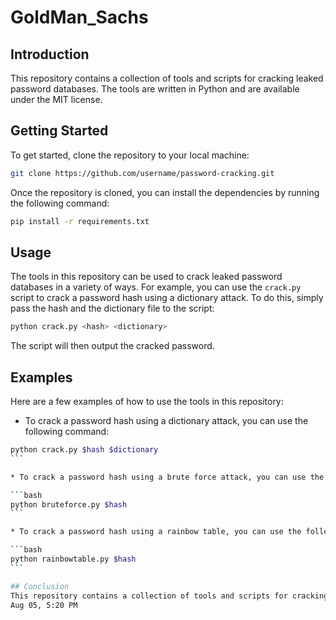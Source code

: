 # GoldMan_Sachs
## Introduction
This repository contains a collection of tools and scripts for cracking leaked password databases. The tools are written in Python and are available under the MIT license.
## Getting Started
To get started, clone the repository to your local machine:
```bash
git clone https://github.com/username/password-cracking.git
```

Once the repository is cloned, you can install the dependencies by running the following command:

```bash
pip install -r requirements.txt
```


## Usage
The tools in this repository can be used to crack leaked password databases in a variety of ways. For example, you can use the `crack.py` script to crack a password hash using a dictionary attack. To do this, simply pass the hash and the dictionary file to the script:

```bash
python crack.py <hash> <dictionary>
```

The script will then output the cracked password.

## Examples
Here are a few examples of how to use the tools in this repository:
* To crack a password hash using a dictionary attack, you can use the following command:

```bash
python crack.py $hash $dictionary
```​

* To crack a password hash using a brute force attack, you can use the following command:

```bash
python bruteforce.py $hash
​```

* To crack a password hash using a rainbow table, you can use the following command:

```bash
python rainbowtable.py $hash
​```

## Conclusion
This repository contains a collection of tools and scripts for cracking leaked password databases. The tools are written in Python and are available under the MIT license.
Aug 05, 5:20 PM
